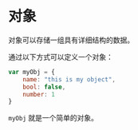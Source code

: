 # 对象

对象可以存储一组具有详细结构的数据。

通过以下方式可以定义一个对象：

```js
var myObj = {
    name: "this is my object",
    bool: false,
    number: 1
}
```

`myObj` 就是一个简单的对象。

<!-- Todo:                -->
<!--   - 如何调用？         -->
<!--   - 用 `new` 新建对象  -->
<!--   - 简单 `class`      -->
